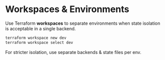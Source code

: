 # Workspaces & Environments
Use Terraform **workspaces** to separate environments when state isolation is acceptable in a single backend.
```bash
terraform workspace new dev
terraform workspace select dev
```
For stricter isolation, use separate backends & state files per env.
